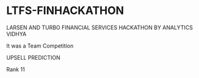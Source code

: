 # LTFS-FINHACKATHON
LARSEN AND TURBO FINANCIAL SERVICES HACKATHON BY ANALYTICS VIDHYA 

It was a Team Competition

UPSELL PREDICTION 

Rank 11
